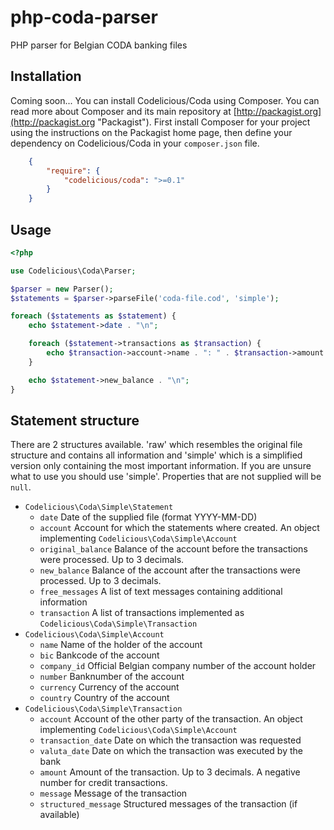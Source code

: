 # php-coda-parser
PHP parser for Belgian CODA banking files

## Installation

Coming soon...
You can install Codelicious/Coda using Composer. You can read more about Composer and its main repository at
[http://packagist.org](http://packagist.org "Packagist"). First install Composer for your project using the instructions on the
Packagist home page, then define your dependency on Codelicious/Coda in your `composer.json` file.

```json
    {
        "require": {
            "codelicious/coda": ">=0.1"
        }
    }
```

## Usage

```php
<?php

use Codelicious\Coda\Parser;

$parser = new Parser();
$statements = $parser->parseFile('coda-file.cod', 'simple');

foreach ($statements as $statement) {
    echo $statement->date . "\n";

    foreach ($statement->transactions as $transaction) {
        echo $transaction->account->name . ": " . $transaction->amount . "\n";
    }

    echo $statement->new_balance . "\n";
}
```
    
## Statement structure

There are 2 structures available. 'raw' which resembles the original file structure and contains all information and 'simple' which is a simplified version only containing the most important information.
If you are unsure what to use you should use 'simple'.
Properties that are not supplied will be `null`.

*   `Codelicious\Coda\Simple\Statement`
    *   `date` Date of the supplied file (format YYYY-MM-DD)
    *   `account` Account for which the statements where created. An object implementing `Codelicious\Coda\Simple\Account`
    *   `original_balance` Balance of the account before the transactions were processed. Up to 3 decimals.
    *   `new_balance` Balance of the account after the transactions were processed. Up to 3 decimals.
    *   `free_messages` A list of text messages containing additional information
    *   `transaction` A list of transactions implemented as `Codelicious\Coda\Simple\Transaction`
*   `Codelicious\Coda\Simple\Account`
    *   `name` Name of the holder of the account
    *   `bic` Bankcode of the account
    *   `company_id` Official Belgian company number of the account holder
    *   `number` Banknumber of the account
    *   `currency` Currency of the account
    *   `country` Country of the account
*   `Codelicious\Coda\Simple\Transaction`
    *   `account` Account of the other party of the transaction. An object implementing `Codelicious\Coda\Simple\Account`
    *   `transaction_date` Date on which the transaction was requested
    *   `valuta_date` Date on which the transaction was executed by the bank
    *   `amount` Amount of the transaction. Up to 3 decimals. A negative number for credit transactions.
    *   `message` Message of the transaction
    *   `structured_message` Structured messages of the transaction (if available)
